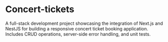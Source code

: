 # Concert-tickets
A full-stack development project showcasing the integration of Next.js and NestJS for building a responsive concert ticket booking application. Includes CRUD operations, server-side error handling, and unit tests.


